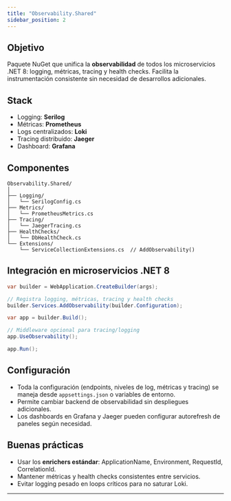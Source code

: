 ```yaml
---
title: "Observability.Shared"
sidebar_position: 2
---
```


## Objetivo

Paquete NuGet que unifica la **observabilidad** de todos los microservicios .NET 8: logging, métricas, tracing y health checks. Facilita la instrumentación consistente sin necesidad de desarrollos adicionales.

## Stack

- Logging: **Serilog**
- Métricas: **Prometheus**
- Logs centralizados: **Loki**
- Tracing distribuido: **Jaeger**
- Dashboard: **Grafana**

## Componentes

```
Observability.Shared/
│
├── Logging/
│   └── SerilogConfig.cs
├── Metrics/
│   └── PrometheusMetrics.cs
├── Tracing/
│   └── JaegerTracing.cs
├── HealthChecks/
│   └── DbHealthCheck.cs
└── Extensions/
    └── ServiceCollectionExtensions.cs  // AddObservability()
```

## Integración en microservicios .NET 8

```csharp
var builder = WebApplication.CreateBuilder(args);

// Registra logging, métricas, tracing y health checks
builder.Services.AddObservability(builder.Configuration);

var app = builder.Build();

// Middleware opcional para tracing/logging
app.UseObservability();

app.Run();
```

## Configuración

- Toda la configuración (endpoints, niveles de log, métricas y tracing) se maneja desde `appsettings.json` o variables de entorno.
- Permite cambiar backend de observabilidad sin despliegues adicionales.
- Los dashboards en Grafana y Jaeger pueden configurar autorefresh de paneles según necesidad.

## Buenas prácticas

- Usar los **enrichers estándar**: ApplicationName, Environment, RequestId, CorrelationId.
- Mantener métricas y health checks consistentes entre servicios.
- Evitar logging pesado en loops críticos para no saturar Loki.

---
